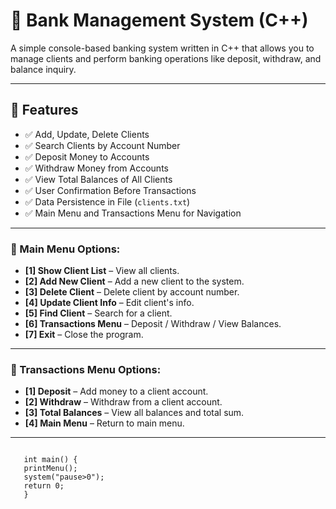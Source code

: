 # 🏦 Bank Management System (C++)

A simple console-based banking system written in C++ that allows you to manage clients and perform banking operations like deposit, withdraw, and balance inquiry.

---

## 🚀 Features

- ✅ Add, Update, Delete Clients  
- ✅ Search Clients by Account Number  
- ✅ Deposit Money to Accounts  
- ✅ Withdraw Money from Accounts  
- ✅ View Total Balances of All Clients  
- ✅ User Confirmation Before Transactions  
- ✅ Data Persistence in File (`clients.txt`)  
- ✅ Main Menu and Transactions Menu for Navigation

---

### 🔹 Main Menu Options:

- **[1] Show Client List** – View all clients.
- **[2] Add New Client** – Add a new client to the system.
- **[3] Delete Client** – Delete client by account number.
- **[4] Update Client Info** – Edit client's info.
- **[5] Find Client** – Search for a client.
- **[6] Transactions Menu** – Deposit / Withdraw / View Balances.
- **[7] Exit** – Close the program.

---

### 🔹 Transactions Menu Options:

- **[1] Deposit** – Add money to a client account.
- **[2] Withdraw** – Withdraw from a client account.
- **[3] Total Balances** – View all balances and total sum.
- **[4] Main Menu** – Return to main menu.

---

```Run Main
 
   int main() {
   printMenu();
   system("pause>0");
   return 0;
   }

